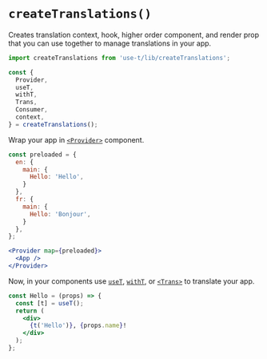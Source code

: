 # `createTranslations()`

Creates translation context, hook, higher order component, and render prop that you
can use together to manage translations in your app.

```js
import createTranslations from 'use-t/lib/createTranslations';

const {
  Provider,
  useT,
  withT,
  Trans,
  Consumer,
  context,
} = createTranslations();
```

Wrap your app in [`<Provider>`](./Provider.md) component.

```jsx
const preloaded = {
  en: {
    main: {
      Hello: 'Hello',
    }
  },
  fr: {
    main: {
      Hello: 'Bonjour',
    }
  },
};

<Provider map={preloaded}>
  <App />
</Provider>
```

Now, in your components use [`useT`](./useT.md), [`withT`](./withT.md), or [`<Trans>`](./Trans.md) to translate your app.

```jsx
const Hello = (props) => {
  const [t] = useT();
  return (
    <div>
      {t('Hello')}, {props.name}!
    </div>
  );
};
```
